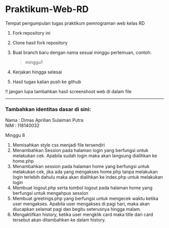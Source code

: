 # Praktikum-Web-RD

Tempat pengumpulan tugas praktikum pemrograman web kelas RD

1. Fork repository ini
2. Clone hasil fork repository
3. Buat branch baru dengan nama sesuai minggu pertemuan, contoh:

   > minggu1

4. Kerjakan hingga selesai
5. Hasil tugas kalian push ke github

:bangbang:
jangan lupa tambahkan hasil screenshoot web di dalam file

<hr>

### Tambahkan identitas dasar di sini:

Nama : Dimas Aprilian Sulaiman Putra
<br>
NIM : 118140032

Minggu 8


1. Memisahkan style css menjadi file tersendiri
2. Menambahkan Session pada halaman login yang berfungsi untuk melakukan cek. Apabila sudah login maka akan langsung dialihkan ke home.php
3. Menambahkan session pada halaman home yang berfungsi untuk melakukan cek, jika ada yang mengakses home.php tanpa melakukan login terlebih dahulu maka akan dialihkan ke index.php untuk melakukan login
4. Membuat logout.php serta tombol logout pada halaman home yang berfungsi untuk mengahpus session
5. Membuat greetings.php yang berfungsi untuk mengecek waktu ketika user mengakses. Apabila user mengakses di pagi hari, maka akan diucapkan selamat pagi dan begitu seterusnya hingga malam.
6. Mengaktifkan history, ketika user mengklik card maka title dari card tersebut akan ditambahkan ke dalam history.
